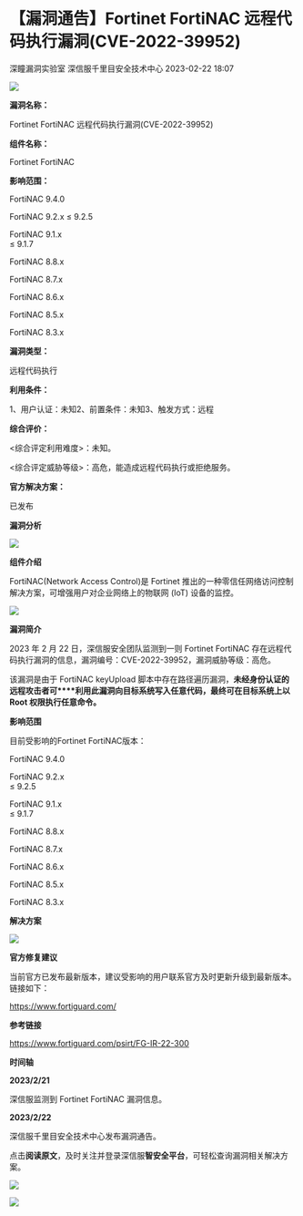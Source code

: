 #  【漏洞通告】Fortinet FortiNAC 远程代码执行漏洞(CVE-2022-39952)   
深瞳漏洞实验室  深信服千里目安全技术中心   2023-02-22 18:07  
  
![](https://mmbiz.qpic.cn/mmbiz_gif/w8NHw6tcQ5yj3FiaaFC7pFIItBwJbZ7Mj4uZfnf4Qo0Pfqu2zNdGwOnZOe6cbFFGrd6nq0NCbuZGnRFLWTicDicQg/640?wx_fmt=gif "")  
  
**漏洞名称：**  
  
Fortinet FortiNAC 远程代码执行漏洞(CVE-2022-39952)  
  
**组件名称：**  
  
Fortinet FortiNAC  
  
**影响范围：**  
  
FortiNAC 9.4.0  
  
FortiNAC 9.2.x ≤ 9.2.5  
  
FortiNAC 9.1.x   
≤ 9.1.7  
  
FortiNAC 8.8.x  
  
FortiNAC 8.7.x  
  
FortiNAC 8.6.x  
  
FortiNAC 8.5.x  
  
FortiNAC 8.3.x  
  
**漏洞类型：**  
  
远程代码执行  
  
**利用条件：**  
  
1、用户认证：未知2、前置条件：未知3、触发方式：远程  
  
**综合评价：**  
  
<综合评定利用难度>：未知。  
  
<综合评定威胁等级>：高危，能造成远程代码执行或拒绝服务。  
  
**官方解决方案：**  
  
已发布  
  
  
  
  
**漏洞分析**  
  
![](https://mmbiz.qpic.cn/mmbiz_gif/w8NHw6tcQ5yj3FiaaFC7pFIItBwJbZ7MjOic0hk4Wh8e37R9QibcxbozMeAp7IF80rp5REGTT7GUH5gaXNDkBd60A/640?wx_fmt=gif "")  
  
**组件介绍**  
  
FortiNAC(Network Access Control)是 Fortinet 推出的一种零信任网络访问控制解决方案，可增强用户对企业网络上的物联网 (IoT) 设备的监控。  
  
![](https://mmbiz.qpic.cn/mmbiz_gif/w8NHw6tcQ5yj3FiaaFC7pFIItBwJbZ7MjOic0hk4Wh8e37R9QibcxbozMeAp7IF80rp5REGTT7GUH5gaXNDkBd60A/640?wx_fmt=gif "")  
  
**漏洞简介**  
  
2023 年 2 月 22 日，深信服安全团队监测到一则 Fortinet FortiNAC 存在远程代码执行漏洞的信息，漏洞编号：CVE-2022-39952，漏洞威胁等级：高危。  
  
该漏洞是由于 FortiNAC keyUpload 脚本中存在路径遍历漏洞，**未经身份认证的远程攻击者可****利用此漏洞向目标系统写入任意代码，最终可在目标系统上以 Root 权限执行任意命令。**  
  
  
**影响范围**  
  
目前受影响的Fortinet FortiNAC版本：  
  
FortiNAC 9.4.0  
  
FortiNAC 9.2.x   
≤ 9.2.5  
  
FortiNAC 9.1.x   
≤ 9.1.7  
  
FortiNAC 8.8.x  
  
FortiNAC 8.7.x  
  
FortiNAC 8.6.x  
  
FortiNAC 8.5.x  
  
FortiNAC 8.3.x  
  
  
**解决方案**  
  
![](https://mmbiz.qpic.cn/mmbiz_gif/w8NHw6tcQ5yj3FiaaFC7pFIItBwJbZ7MjOic0hk4Wh8e37R9QibcxbozMeAp7IF80rp5REGTT7GUH5gaXNDkBd60A/640?wx_fmt=gif "")  
  
**官方修复建议**  
  
当前官方已发布最新版本，建议受影响的用户联系官方及时更新升级到最新版本。链接如下：  
  
https://www.fortiguard.com/  
  
  
**参考链接**  
  
https://www.fortiguard.com/psirt/FG-IR-22-300  
  
  
**时间轴**  
  
  
  
**2023/2/21**  
  
深信服监测到 Fortinet FortiNAC 漏洞信息。  
  
  
**2023/2/22**  
  
深信服千里目安全技术中心发布漏洞通告。  
  
  
点击**阅读原文**，及时关注并登录深信服**智安全平台**，可轻松查询漏洞相关解决方案。  
  
![](https://mmbiz.qpic.cn/mmbiz_jpg/w8NHw6tcQ5yj3FiaaFC7pFIItBwJbZ7Mjz9PJSCdD9ECJmANubiaLRMuwMZaSp8181okKabviblPTh42K7akMj6aQ/640?wx_fmt=jpeg "")  
  
  
  
![](https://mmbiz.qpic.cn/mmbiz_jpg/w8NHw6tcQ5yj3FiaaFC7pFIItBwJbZ7MjydncbeqVgq4hqJQibHIpPbMIJPSNuF3baMIuLJ17jvDUxmib4Tm5fbMw/640?wx_fmt=jpeg "")  
  
  
